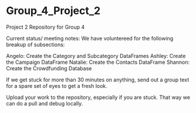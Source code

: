 # Group_4_Project_2
Project 2 Repository for Group 4

Current status/ meeting notes:
We have voluntereed for the following breakup of subsections:

Angelo:  Create the Category and Subcategory DataFrames
Ashley:  Create the Campaign DataFrame
Natalie: Create the Contacts DataFrame
Shannon: Create the Crowdfunding Database

If we get stuck for more than 30 minutes on anything, send out a group text for a spare set of eyes to get a fresh look.

Upload your work to the repository, especially if you are stuck. That way we can do a pull and debug locally.


